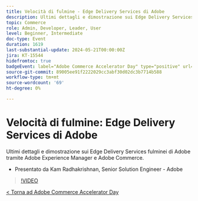 ```yaml
---
title: Velocità di fulmine - Edge Delivery Services di Adobe
description: Ultimi dettagli e dimostrazione sui Edge Delivery Services fulminei di Adobe tramite Adobe Experience Manager e Adobe Commerce.
topic: Commerce
role: Admin, Developer, Leader, User
level: Beginner, Intermediate
doc-type: Event
duration: 1619
last-substantial-update: 2024-05-21T00:00:00Z
jira: KT-15544
hidefromtoc: true
badgeEvent: label="Adobe Commerce Accelerator Day" type="positive" url="https://experienceleague.adobe.com/en/docs/events/apac-commerce-recordings/2024/overview"
source-git-commit: 89005ee91f2222029cc3abf30d02dc3b7714b588
workflow-type: tm+mt
source-wordcount: '69'
ht-degree: 0%

---
```



# Velocità di fulmine: Edge Delivery Services di Adobe

Ultimi dettagli e dimostrazione sui Edge Delivery Services fulminei di Adobe tramite Adobe Experience Manager e Adobe Commerce.

+ Presentato da Kam Radhakrishnan, Senior Solution Engineer - Adobe

>[!VIDEO](https://video.tv.adobe.com/v/3429271/?learn=on)

[&lt; Torna ad Adobe Commerce Accelerator Day](./overview.md)
